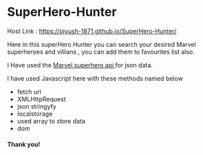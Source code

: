 ﻿# SuperHero-Hunter
Host Link : 
https://piyush-1871.github.io/SuperHero-Hunter/

Here in this superHero Hunter you can search your desired Marvel superheroes and villians , you can add them to favourites list also.

I Have used the <a href="http://gateway.marvel.com/v1/public/comics?ts=1&apikey=ee77679846ae512c45cd75dad1704dfb&hash=1fe14f8427c9003551a27df276a5daed"> Marvel superhero api </a>for json data.

I have used Javascript here with these methods named below
* fetch url
* XMLHttpRequest
* json stringyfy
* localstorage
* used array to store data
* dom

#### Thank you!

